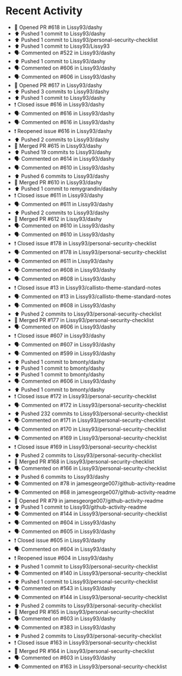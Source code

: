 # Recent Activity

* 💪 Opened PR #618 in Lissy93/dashy
* ⬆️ Pushed 1 commit to Lissy93/dashy
* ⬆️ Pushed 1 commit to Lissy93/personal-security-checklist
* ⬆️ Pushed 1 commit to Lissy93/Lissy93
* 🗣 Commented on #522 in Lissy93/dashy
* ⬆️ Pushed 1 commit to Lissy93/dashy
* 🗣 Commented on #606 in Lissy93/dashy
* 🗣 Commented on #606 in Lissy93/dashy
* 💪 Opened PR #617 in Lissy93/dashy
* ⬆️ Pushed 3 commits to Lissy93/dashy
* ⬆️ Pushed 1 commit to Lissy93/dashy
* ❗️ Closed issue #616 in Lissy93/dashy
* 🗣 Commented on #616 in Lissy93/dashy
* 🗣 Commented on #616 in Lissy93/dashy
* ❗️ Reopened issue #616 in Lissy93/dashy
* ⬆️ Pushed 2 commits to Lissy93/dashy
* 🎉 Merged PR #615 in Lissy93/dashy
* ⬆️ Pushed 19 commits to Lissy93/dashy
* 🗣 Commented on #614 in Lissy93/dashy
* 🗣 Commented on #610 in Lissy93/dashy
* ⬆️ Pushed 6 commits to Lissy93/dashy
* 🎉 Merged PR #610 in Lissy93/dashy
* ⬆️ Pushed 1 commit to remygrandin/dashy
* ❗️ Closed issue #611 in Lissy93/dashy
* 🗣 Commented on #611 in Lissy93/dashy
* ⬆️ Pushed 2 commits to Lissy93/dashy
* 🎉 Merged PR #612 in Lissy93/dashy
* 🗣 Commented on #610 in Lissy93/dashy
* 🗣 Commented on #610 in Lissy93/dashy
* ❗️ Closed issue #178 in Lissy93/personal-security-checklist
* 🗣 Commented on #178 in Lissy93/personal-security-checklist
* 🗣 Commented on #611 in Lissy93/dashy
* 🗣 Commented on #608 in Lissy93/dashy
* 🗣 Commented on #608 in Lissy93/dashy
* ❗️ Closed issue #13 in Lissy93/callisto-theme-standard-notes
* 🗣 Commented on #13 in Lissy93/callisto-theme-standard-notes
* 🗣 Commented on #608 in Lissy93/dashy
* ⬆️ Pushed 2 commits to Lissy93/personal-security-checklist
* 🎉 Merged PR #177 in Lissy93/personal-security-checklist
* 🗣 Commented on #606 in Lissy93/dashy
* ❗️ Closed issue #607 in Lissy93/dashy
* 🗣 Commented on #607 in Lissy93/dashy
* 🗣 Commented on #599 in Lissy93/dashy
* ⬆️ Pushed 1 commit to bmonty/dashy
* ⬆️ Pushed 1 commit to bmonty/dashy
* ⬆️ Pushed 1 commit to bmonty/dashy
* 🗣 Commented on #606 in Lissy93/dashy
* ⬆️ Pushed 1 commit to bmonty/dashy
* ❗️ Closed issue #172 in Lissy93/personal-security-checklist
* 🗣 Commented on #172 in Lissy93/personal-security-checklist
* ⬆️ Pushed 232 commits to Lissy93/personal-security-checklist
* 🗣 Commented on #171 in Lissy93/personal-security-checklist
* 🗣 Commented on #170 in Lissy93/personal-security-checklist
* 🗣 Commented on #169 in Lissy93/personal-security-checklist
* ❗️ Closed issue #169 in Lissy93/personal-security-checklist
* ⬆️ Pushed 2 commits to Lissy93/personal-security-checklist
* 🎉 Merged PR #168 in Lissy93/personal-security-checklist
* 🗣 Commented on #166 in Lissy93/personal-security-checklist
* ⬆️ Pushed 6 commits to Lissy93/dashy
* 🗣 Commented on #78 in jamesgeorge007/github-activity-readme
* 🗣 Commented on #68 in jamesgeorge007/github-activity-readme
* 💪 Opened PR #79 in jamesgeorge007/github-activity-readme
* ⬆️ Pushed 1 commit to Lissy93/github-activity-readme
* 🗣 Commented on #144 in Lissy93/personal-security-checklist
* 🗣 Commented on #604 in Lissy93/dashy
* 🗣 Commented on #605 in Lissy93/dashy
* ❗️ Closed issue #605 in Lissy93/dashy
* 🗣 Commented on #604 in Lissy93/dashy
* ❗️ Reopened issue #604 in Lissy93/dashy
* ⬆️ Pushed 1 commit to Lissy93/personal-security-checklist
* 🗣 Commented on #140 in Lissy93/personal-security-checklist
* ⬆️ Pushed 1 commit to Lissy93/personal-security-checklist
* 🗣 Commented on #543 in Lissy93/dashy
* 🗣 Commented on #144 in Lissy93/personal-security-checklist
* ⬆️ Pushed 2 commits to Lissy93/personal-security-checklist
* 🎉 Merged PR #165 in Lissy93/personal-security-checklist
* 🗣 Commented on #603 in Lissy93/dashy
* 🗣 Commented on #383 in Lissy93/dashy
* ⬆️ Pushed 2 commits to Lissy93/personal-security-checklist
* ❗️ Closed issue #163 in Lissy93/personal-security-checklist
* 🎉 Merged PR #164 in Lissy93/personal-security-checklist
* 🗣 Commented on #603 in Lissy93/dashy
* 🗣 Commented on #163 in Lissy93/personal-security-checklist
